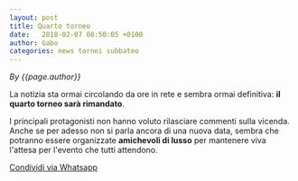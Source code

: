 ```yaml
---
layout: post
title: Quarto torneo 
date:   2018-02-07 08:50:05 +0100
author: Gabo
categories: news tornei subbateo
---
```


*By {{page.author}}*

La notizia sta ormai circolando da ore in rete e sembra ormai definitiva: **il quarto torneo sarà rimandato**.

I principali protagonisti non hanno voluto rilasciare commenti sulla vicenda. Anche se per adesso non si parla ancora di una nuova data, sembra che potranno essere organizzate **amichevoli di lusso** per mantenere viva l'attesa per l'evento che tutti attendono.


<a href="whatsapp://send?text={{page.url}}" data-action="share/whatsapp/share">Condividi via Whatsapp</a>
